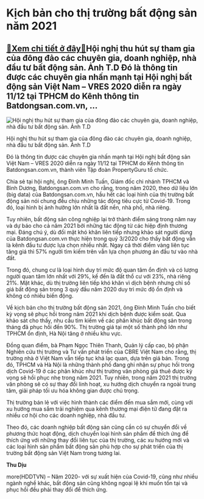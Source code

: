 Kịch bản cho thị trường bất động sản năm 2021
=============================================

[:gift:Xem chi tiết ở đây:gift:](https://hddtvn.com/kich-ban-cho-thi-truong-bat-dong-san-nam-2021/)Hội nghị thu hút sự tham gia của đông đảo các chuyên gia, doanh nghiệp, nhà đầu tư bất động sản. Ảnh T.D Đó là thông tin được các chuyên gia nhấn mạnh tại Hội nghị bất động sản Việt Nam – VRES 2020 diễn ra ngày 11/12 tại TPHCM do Kênh thông tin Batdongsan.com.vn, …
-------------------------------------------------------------------------------------------------------------------------------------------------------------------------------------------------------------------------------------------------------------------------





![Hội nghị thu hút sự tham gia của đông đảo các chuyên gia, doanh nghiệp, nhà đầu tư bất động sản. Ảnh T.D](https://hddtvn.com/wp-content/uploads/2021/01/5754_IMG-1750.jpg "Hội nghị thu hút sự tham gia của đông đảo các chuyên gia, doanh nghiệp, nhà đầu tư bất động sản. Ảnh T.D")


Hội nghị thu hút sự tham gia của đông đảo các chuyên gia, doanh nghiệp, nhà đầu tư bất động sản. Ảnh T.D



Đó là thông tin được các chuyên gia nhấn mạnh tại Hội nghị bất động sản Việt Nam – VRES 2020 diễn ra ngày 11/12 tại TPHCM do Kênh thông tin Batdongsan.com.vn, thành viên Tập đoàn PropertyGuru tổ chức.


Chia sẻ tại hội nghị, ông Đinh Minh Tuấn, Giám đốc chi nhánh TPHCM và Bình Dương, Batdongsan.com.vn cho rằng, trong năm 2020, theo dữ liệu lớn (big data) của Batdongsan.com.vn, hầu hết các loại hình của thị trường bất động sản nói chung đều chịu những tác động tiêu cực từ Covid-19. Trong đó, loại hình bị ảnh hưởng lớn nhất là đất nền, nhà phố, nhà riêng.


Tuy nhiên, bất động sản công nghiệp lại trở thành điểm sáng trong năm nay và dự báo cho cả năm 2021 bởi những tác động từ các hiệp định thương mại. Đáng chú ý, dù đối mặt khó khăn liên tiếp nhưng khảo sát người dùng của Batdongsan.com.vn thực hiện trong quý 3/2020 cho thấy bất động vẫn là kênh đầu tư được lựa chọn nhiều nhất. Ngay cả thời điểm vàng liên tục tăng giá thì 57% người tìm kiếm trên vẫn lựa chọn phương án đầu tư vào nhà đất.


Trong đó, chung cư là loại hình duy trì mức độ quan tâm ổn định và có lượng người quan tâm lớn nhất với 29%, kế đến là đất thổ cư với 23%, nhà riêng 21%. Mặt khác, dù thị trường liên tiếp khó khăn vì dịch bệnh nhưng chỉ số giá bất động sản trong 3 quý đầu năm 2020 duy trì mức độ ổn định và không có nhiều biến động.


Về kịch bản cho thị trường bất động sản 2021, ông Đinh Minh Tuấn cho biết kỳ vọng sẽ phục hồi trong năm 2021 khi dịch bệnh được kiểm soát. Qua khảo sát cho thấy, nhu cầu tìm kiếm về các phân khúc bất động sản trong tháng đã phục hồi đến 90%. Thị trường giá tại một số thành phố lớn như TPHCM ổn định, Hà Nội tăng ở nhiều khu vực.


Đồng quan điểm, bà Phạm Ngọc Thiên Thanh, Quản lý cấp cao, bộ phận Nghiên cứu thị trường và Tư vấn phát triển của CBRE Việt Nam cho rằng, thị trường nhà ở Việt Nam vẫn tiếp tục khá lạc quan, dựa trên giá bán. Trong đó, TPHCM và Hà Nội là những thành phố đang ghi nhận sự phục hồi trong dịch Covid-19 ở các phân khúc như thị trường văn phòng giá thuê được kỳ vọng sẽ hồi phục nhẹ trong năm 2021. Tuy nhiên, trong năm 2021 thị trường văn phòng sẽ có sự thay đổi linh hoạt, xu hướng dịch chuyển ra ngoài trung tâm, giải pháp tối ưu hóa không gian được chú trọng.


Thị trường bán lẻ với việc hình thành các điểm đến mua sắm mới, cùng với xu hướng mua sắm trải nghiệm qua kênh thương mại điện tử đang đặt ra nhiều cơ hội cho các doanh nghiệp, nhà đầu tư.


Theo đó, các doanh nghiệp bất động sản cũng cần có sự chuyển đổi về phương thức hoạt động, dịch chuyển loại hình sản phẩm để thích ứng để thích ứng với những thay đổi liên tục của thị trường, các xu hướng mới và các loại hình sản phẩm bất động sản phù hợp cho sự phát triển của thị trường bất động sản Việt Nam trong tương lai.




**Thu Dịu**



more(HDDTVN) – Năm 2020- với sự xuất hiện của Covid-19, cũng như nhiều ngành nghề khác, bất động sản cũng không ngoại lệ khi muốn tồn tại và phục hồi đều phải thay đổi để thích ứng.

